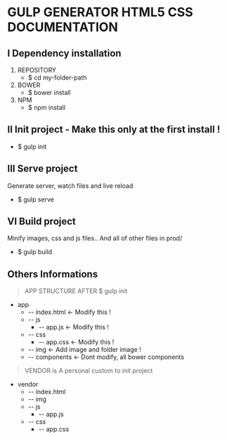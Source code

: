 GULP GENERATOR HTML5 CSS DOCUMENTATION
======================================

I Dependency installation 
--------------------------

1. REPOSITORY
   * $ cd my-folder-path
2. BOWER
   * $ bower install
3. NPM
   * $ npm install


II Init project - Make this only at the first install !
-------------------------------------------------------

* $ gulp init


III Serve project
-----------------

Generate server, watch files and live reload

* $ gulp serve


VI Build project
----------------

Minify images, css and js files.. And all of other files in prod/ 

* $ gulp build



Others Informations
-------------------


> APP STRUCTURE AFTER $ gulp init

* app
  * -- index.html <- Modify this !
  * -- js
    * -- app.js <- Modify this !
  * -- css
    * -- app.css <- Modify this !
  * -- img  <- Add image and folder image !
  * -- components  <- Dont modify, all bower components
   

> VENDOR is A personal custom to init project

* vendor
  * -- index.html
  * -- img 
  * -- js
    * -- app.js
  * -- css
    * -- app.css